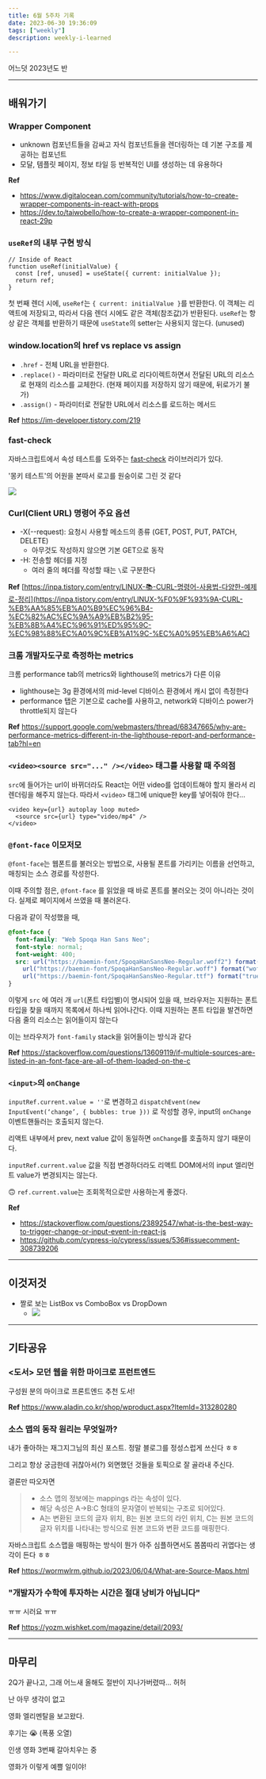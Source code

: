 ```yaml
---
title: 6월 5주차 기록
date: 2023-06-30 19:36:09
tags: ["weekly"]
description: weekly-i-learned

---
```


어느덧 2023년도 반

<!-- more -->

---

## 배워가기

### Wrapper Component

- unknown 컴포넌트들을 감싸고 자식 컴포넌트들을 렌더링하는 데 기본 구조를 제공하는 컴포넌트
- 모달, 템플릿 페이지, 정보 타일 등 반복적인 UI를 생성하는 데 유용하다

**Ref**

- https://www.digitalocean.com/community/tutorials/how-to-create-wrapper-components-in-react-with-props
- https://dev.to/taiwobello/how-to-create-a-wrapper-component-in-react-29p

### `useRef`의 내부 구현 방식

```tsx
// Inside of React
function useRef(initialValue) {
  const [ref, unused] = useState({ current: initialValue });
  return ref;
}
```

첫 번째 렌더 시에, `useRef`는 `{ current: initialValue }`를 반환한다. 이 객체는 리액트에 저장되고, 따라서 다음 렌더 시에도 같은 객체(참조값)가 반환된다. `useRef`는 항상 같은 객체를 반환하기 때문에 `useState`의 setter는 사용되지 않는다. (unused)

### window.location의 href vs replace vs assign

- `.href` - 전체 URL을 반환한다.
- `.replace()` - 파라미터로 전달한 URL로 리다이렉트하면서 전달된 URL의 리소스로 현재의 리소스를 교체한다. (현재 페이지를 저장하지 않기 때문에, 뒤로가기 불가)
- `.assign()` - 파라미터로 전달한 URL에서 리소스를 로드하는 메서드

**Ref** https://im-developer.tistory.com/219

### fast-check

자바스크립트에서 속성 테스트를 도와주는 [fast-check](https://github.com/dubzzz/fast-check) 라이브러리가 있다.

'몽키 테스트'의 어원을 본따서 로고를 원숭이로 그린 것 같다

<img src="../../assets/2023-6-week-5/01.png" />

### Curl(Client URL) 명령어 주요 옵션

- -X(--request): 요청시 사용할 메소드의 종류 (GET, POST, PUT, PATCH, DELETE)
  - 아무것도 작성하지 않으면 기본 GET으로 동작
- -H: 전송할 헤더를 지정
  - 여러 줄의 헤더를 작성할 때는 `\`로 구분한다

**Ref** [https://inpa.tistory.com/entry/LINUX-📚-CURL-명령어-사용법-다양한-예제로-정리](https://inpa.tistory.com/entry/LINUX-%F0%9F%93%9A-CURL-%EB%AA%85%EB%A0%B9%EC%96%B4-%EC%82%AC%EC%9A%A9%EB%B2%95-%EB%8B%A4%EC%96%91%ED%95%9C-%EC%98%88%EC%A0%9C%EB%A1%9C-%EC%A0%95%EB%A6%AC)

### 크롬 개발자도구로 측정하는 metrics

크롬 performance tab의 metrics와 lighthouse의 metrics가 다른 이유

- lighthouse는 3g 환경에서의 mid-level 디바이스 환경에서 캐시 없이 측정한다
- performance 탭은 기본으로 cache를 사용하고, network와 디바이스 power가 throttle되지 않는다

**Ref** https://support.google.com/webmasters/thread/68347665/why-are-performance-metrics-different-in-the-lighthouse-report-and-performance-tab?hl=en

### `<video><source src="..." /></video>` 태그를 사용할 때 주의점

`src`에 들어가는 url이 바뀌더라도 React는 어떤 video를 업데이트해야 할지 몰라서 리렌더링을 해주지 않는다. 따라서 `<video>` 태그에 unique한 key를 넣어줘야 한다…

```tsx
<video key={url} autoplay loop muted>
  <source src={url} type="video/mp4" />
</video>
```

### `@font-face` 이모저모

`@font-face`는 웹폰트를 불러오는 방법으로, 사용될 폰트를 가리키는 이름을 선언하고, 매칭되는 소스 경로를 작성한다.

이때 주의할 점은, `@font-face` 를 읽었을 때 바로 폰트를 불러오는 것이 아니라는 것이다. 실제로 페이지에서 쓰였을 때 불러온다.

다음과 같이 작성했을 때,

```css
@font-face {
  font-family: "Web Spoqa Han Sans Neo";
  font-style: normal;
  font-weight: 400;
  src: url("https://baemin-font/SpoqaHanSansNeo-Regular.woff2") format("woff2"),
    url("https://baemin-font/SpoqaHanSansNeo-Regular.woff") format("woff"),
    url("https://baemin-font/SpoqaHanSansNeo-Regular.ttf") format("truetype");
}
```

이렇게 `src` 에 여러 개 `url`(폰트 타입별)이 명시되어 있을 때, 브라우저는 지원하는 폰트 타입을 찾을 때까지 목록에서 하나씩 읽어나간다. 이때 지원하는 폰트 타입을 발견하면 다음 줄의 리소스는 읽어들이지 않는다

이는 브라우저가 `font-family` stack을 읽어들이는 방식과 같다

**Ref** https://stackoverflow.com/questions/13609119/if-multiple-sources-are-listed-in-an-font-face-are-all-of-them-loaded-on-the-c

### `<input>`의 `onChange`

`inputRef.current.value = ''`로 변경하고 `dispatchEvent(new InputEvent(‘change’, { bubbles: true }))` 로 작성할 경우, input의 `onChange` 이벤트핸들러는 호출되지 않는다.

리액트 내부에서 prev, next value 값이 동일하면 `onChange`를 호출하지 않기 때문이다.

`inputRef.current.value` 값을 직접 변경하더라도 리액트 DOM에서의 input 엘리먼트 value가 변경되지는 않는다.

🙃 `ref.current.value`는 조회목적으로만 사용하는게 좋겠다.

**Ref**

- https://stackoverflow.com/questions/23892547/what-is-the-best-way-to-trigger-change-or-input-event-in-react-js
- https://github.com/cypress-io/cypress/issues/536#issuecomment-308739206

---

## 이것저것

- 짤로 보는 ListBox vs ComboBox vs DropDown
  - <img src="../../assets/2023-6-week-5/02.png" />

---

## 기타공유

### <도서> 모던 웹을 위한 마이크로 프런트엔드

구성원 분의 마이크로 프론트엔드 추천 도서!

**Ref** <https://www.aladin.co.kr/shop/wproduct.aspx?ItemId=313280280>

### 소스 맵의 동작 원리는 무엇일까?

내가 좋아하는 재그지그님의 최신 포스트. 정말 블로그를 정성스럽게 쓰신다 ㅎㅎ

그리고 항상 궁금한데 귀찮아서(?) 외면했던 것들을 토픽으로 잘 골라내 주신다.

결론만 따오자면

> - 소스 맵의 정보에는 mappings 라는 속성이 있다.
> - 해당 속성은 A->B:C 형태의 문자열이 반복되는 구조로 되어있다.
> - A는 변환된 코드의 글자 위치, B는 원본 코드의 라인 위치, C는 원본 코드의 글자 위치를 나타내는 방식으로 원본 코드와 변환 코드를 매핑한다.

자바스크립트 소스맵을 매핑하는 방식이 뭔가 아주 심플하면서도 쫌쫌따리 귀엽다는 생각이 든다 ㅎㅎ

**Ref** <https://wormwlrm.github.io/2023/06/04/What-are-Source-Maps.html>

### "개발자가 수학에 투자하는 시간은 절대 낭비가 아닙니다"

ㅠㅠ 시러요 ㅠㅠ

**Ref** <https://yozm.wishket.com/magazine/detail/2093/>

---

## 마무리

2Q가 끝나고, 그래 어느새 올해도 절반이 지나가버렸따... 허허

난 아무 생각이 없고

영화 엘리멘탈을 보고왔다.

후기는 😭 (폭풍 오열)

인생 영화 3번째 갈아치우는 중

영화가 이렇게 예쁠 일이야!
